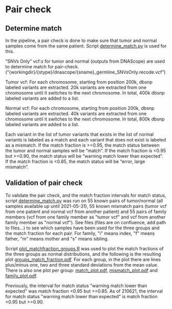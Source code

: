 # Pair check

## Determine match

In the pipeline, a pair check is done to make sure that tumor and normal samples come from the same patient. Script [determine_match.py](https://github.com/ClinicalGenomicsGBG/wgs_somatic/blob/master/workflows/scripts/determine_match.py) is used for this.

“SNVs Only” vcf:s for tumor and normal (outputs from DNAScope) are used to determine match for pair-check. (“{workingdir}/{stype}/dnascope/{sname}_germline_SNVsOnly.recode.vcf”)
 
Tumor vcf:
For each chromosome, starting from position 200k, dbsnp labeled variants are extracted. 20k variants are extracted from one chromosome until it switches to the next chromosome. In total, 400k dbsnp labeled variants are added to a list.
 
Normal vcf:
For each chromosome, starting from position 200k, dbsnp labeled variants are extracted. 40k variants are extracted from one chromosome until it switches to the next chromosome. In total, 800k dbsnp labeled variants are added to a list.
 
Each variant in the list of tumor variants that exists in the list of normal variants is labeled as a match and each variant that does not exist is labeled as a mismatch. If the match fraction is >=0.95, the match status between the tumor and normal samples will be “match”. If the match fraction is <0.95 but >=0.90, the match status will be “warning match lower than expected”. If the match fraction is <0.85, the match status will be “error, large mismatch”.

## Validation of pair check

To validate the pair check, and the match fraction intervals for match status, script [determine_match.py](https://github.com/ClinicalGenomicsGBG/wgs_somatic/blob/master/workflows/scripts/determine_match.py) was run on 55 known pairs of tumor/normal (all samples available up until 2021-05-31), 55 known mismatch pairs (tumor vcf from one patient and normal vcf from another patient) and 55 pairs of family members (vcf from one family member as "tumor vcf" and vcf from another family member as "normal vcf"). See files (files are on confluence, add path to files...) to see which samples have been used for the three groups and the match fraction for each pair. For family, "i" means index, "f" means father, "m" means mother and "s" means sibling. 

Script [plot_matchfraction_groups.R](https://github.com/ClinicalGenomicsGBG/wgs_somatic/blob/master/pair_check/plot_matchfraction_groups.R) was used to plot the match fractions of the three groups as normal distributions, and the following is the resulting plot [groups_match_fraction.pdf](https://github.com/ClinicalGenomicsGBG/wgs_somatic/blob/master/pair_check/groups_match_fraction.pdf). For each group, in the plot there are lines plus/minus one, two and three standard deviations from the mean value. There is also one plot per group: [match_plot.pdf](https://github.com/ClinicalGenomicsGBG/wgs_somatic/blob/master/pair_check/match_plot.pdf), [mismatch_plot.pdf](https://github.com/ClinicalGenomicsGBG/wgs_somatic/blob/master/pair_check/mismatch_plot.pdf) and [family_plot.pdf](https://github.com/ClinicalGenomicsGBG/wgs_somatic/blob/master/pair_check/family_plot.pdf).

Previously, the interval for match status "warning match lower than expected" was match fraction <0.95 but >=0.85. As of 210621, the interval for match status "warning match lower than expected" is match fraction <0.95 but >=0.90.
